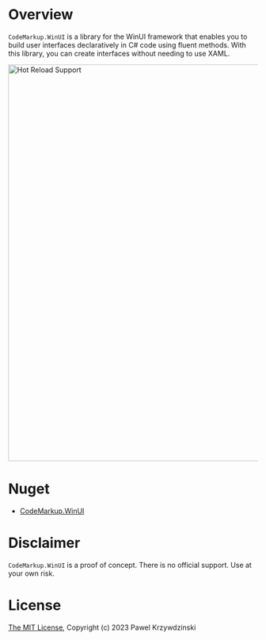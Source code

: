 # Overview

`CodeMarkup.WinUI` is a library for the WinUI framework that enables you to build user interfaces declaratively in C# code using fluent methods. With this library, you can create interfaces without needing to use XAML.

<img src="https://github.com/idexus/CodeMarkup.WinUI/raw/main/doc/assets/gallery.jpg" alt="Hot Reload Support" width="800" border="0" />

# Nuget

- [CodeMarkup.WinUI](https://www.nuget.org/packages/CodeMarkup.WinUI)

# Disclaimer

`CodeMarkup.WinUI` is a proof of concept. There is no official support. Use at your own risk.

# License 

[The MIT License](LICENSE), Copyright (c) 2023 Pawel Krzywdzinski
